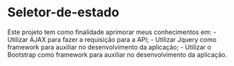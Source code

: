 # Seletor-de-estado
Este projeto tem como finalidade aprimorar meus conhecimentos em: - Utilizar AJAX para fazer a requisição para a API; - Utilizar Jquery como framework para auxiliar no desenvolvimento da aplicação; - Utilizar o Bootstrap como framework para auxiliar no desenvolvimento da aplicação.
